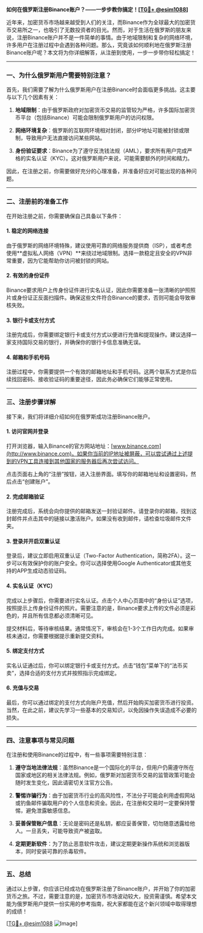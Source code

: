 **如何在俄罗斯注册Binance账户？——一步步教你搞定！[[TG💪+ @esim1088](https://t.me/s/esim1088)]**

近年来，加密货币市场越来越受到人们的关注，而Binance作为全球最大的加密货币交易所之一，也吸引了无数投资者的目光。然而，对于生活在俄罗斯的朋友来说，注册Binance账户并不是一件简单的事情。由于地域限制和复杂的网络环境，许多用户在注册过程中会遇到各种问题。那么，究竟该如何顺利地在俄罗斯注册Binance账户呢？本文将为你详细解答，从注册到使用，一步一步带你轻松搞定！

---

### 一、为什么俄罗斯用户需要特别注意？

首先，我们需要了解为什么俄罗斯用户在注册Binance时会面临更多挑战。这主要与以下几个因素有关：

1. **地域限制**：由于俄罗斯政府对加密货币交易的监管较为严格，许多国际加密货币平台（包括Binance）可能会限制俄罗斯用户的访问权限。
   
2. **网络环境复杂**：俄罗斯的互联网环境相对封闭，部分IP地址可能被封锁或限制，导致用户无法直接访问某些网站。

3. **身份验证要求**：Binance为了遵守反洗钱法规（AML），要求所有用户完成严格的实名认证（KYC）。这对俄罗斯用户来说，可能需要额外的时间和精力。

因此，在注册之前，你需要做好充分的心理准备，并准备好应对可能出现的各种问题。

---

### 二、注册前的准备工作

在开始注册之前，你需要确保自己具备以下条件：

#### 1. 稳定的网络连接
由于俄罗斯的网络环境特殊，建议使用可靠的网络服务提供商（ISP），或者考虑使用**虚拟私人网络（VPN）**来绕过地域限制。选择一款稳定且安全的VPN非常重要，因为它能帮助你访问被封锁的网站。

#### 2. 有效的身份证件
Binance要求用户上传身份证件进行实名认证，因此你需要准备一张清晰的护照照片或身份证正反面扫描件。确保这些文件符合Binance的要求，否则可能会导致审核失败。

#### 3. 银行卡或支付方式
注册完成后，你需要绑定银行卡或支付方式以便进行充值和提现操作。建议选择一家支持国际交易的银行，并确保你的银行卡信息准确无误。

#### 4. 邮箱和手机号码
注册过程中，你需要提供一个有效的邮箱地址和手机号码。这两个联系方式是你后续找回密码、接收验证码的重要途径，因此务必确保它们能够正常使用。

---

### 三、注册步骤详解

接下来，我们将详细介绍如何在俄罗斯成功注册Binance账户。

#### 1. 访问官网并登录
打开浏览器，输入Binance的官方网站地址：[www.binance.com](http://www.binance.com)。如果你当前的IP地址被屏蔽，可以尝试通过上述提到的VPN工具连接到其他国家的服务器后再次尝试访问。

点击页面右上角的“注册”按钮，进入注册界面。填写你的邮箱地址和设置密码，然后点击“创建账户”。

#### 2. 完成邮箱验证
注册完成后，系统会向你提供的邮箱发送一封验证邮件。请登录你的邮箱，找到这封邮件并点击其中的链接以激活账户。如果没有收到邮件，请检查垃圾邮件文件夹。

#### 3. 登录并开启双重认证
登录后，建议立即启用双重认证（Two-Factor Authentication，简称2FA）。这一步可以有效保护你的账户安全。你可以选择使用Google Authenticator或其他支持的APP生成动态验证码。

#### 4. 实名认证（KYC）
完成以上步骤后，你需要进行实名认证。点击个人中心页面中的“身份认证”选项，按照提示上传身份证件的照片。需要注意的是，Binance要求上传的文件必须是彩色的，并且所有信息都必须清晰可见。

提交材料后，等待审核结果。通常情况下，审核会在1-3个工作日内完成。如果审核未通过，你需要根据提示重新提交资料。

#### 5. 绑定支付方式
实名认证通过后，你可以绑定银行卡或支付方式。点击“钱包”菜单下的“法币买卖”，选择合适的支付方式并按照指示完成绑定。

#### 6. 充值与交易
最后，你可以通过绑定的支付方式向账户充值，然后开始购买加密货币进行投资。当然，在此之前，建议先学习一些基本的交易知识，以免因操作失误造成不必要的损失。

---

### 四、注意事项与常见问题

在注册和使用Binance的过程中，有一些事项需要特别注意：

1. **遵守当地法律法规**：虽然Binance是一个国际化的平台，但用户仍需遵守所在国家或地区的相关法律法规。例如，俄罗斯对加密货币交易的监管政策可能会随时发生变化，因此请密切关注官方公告。

2. **警惕诈骗行为**：由于加密货币行业的高风险性，不法分子可能会利用虚假网站或钓鱼邮件骗取用户的个人信息和资金。因此，在注册和交易时一定要保持警惕，避免泄露敏感信息。

3. **妥善保管账户信息**：无论是密码还是私钥，都应妥善保管，切勿随意透露给他人。一旦丢失，可能导致资产被盗取。

4. **定期更新软件**：为了防止恶意软件攻击，建议定期更新操作系统和浏览器版本，同时安装可靠的杀毒软件。

---

### 五、总结

通过以上步骤，你应该已经成功在俄罗斯注册了Binance账户，并开始了你的加密货币之旅。不过，需要注意的是，加密货币市场波动较大，投资需谨慎。希望本文能为俄罗斯用户提供一份实用的参考指南，祝大家都能在这个新兴领域中取得理想的成绩！

[[TG💪+ @esim1088](https://t.me/s/esim1088) ![Image](https://i.postimg.cc/4NQfJmqS/Snipaste-2025-05-13-00-14-12.png)]